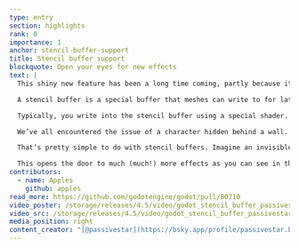 ```yaml
---
type: entry
section: highlights
rank: 0
importance: 1
anchor: stencil-buffer-support
title: Stencil buffer support
blockquote: Open your eyes for new effects
text: |
  This shiny new feature has been a long time coming, partly because it relied on some other needed changes in the engine.

  A stencil buffer is a special buffer that meshes can write to for later comparison. It is similar to the existing depth buffer, except arbitrary values can be written and you have more control over what you do with comparisons.

  Typically, you write into the stencil buffer using a special shader. Afterwards, another shader can compare with the stencil if a specific pixel covers it and decide if it needs to render (or not) at that position.

  We’ve all encountered the issue of a character hidden behind a wall. How do we visually "drill a hole" in that wall in order to peep at the player on the other side?

  That’s pretty simple to do with stencil buffers. Imagine an invisible sphere that surrounds our character. Even if geometry is not rendering itself on screen, we insert its shape into the stencil buffer. Then, we make our wall shaders to render only if the target pixel is not covered by the stencil. Voilà.

  This opens the door to much (much!) more effects as you can see in the example video, such as impossible geometry and portals.
contributors:
  - name: Apples
    github: apples
read_more: https://github.com/godotengine/godot/pull/80710
video_poster: /storage/releases/4.5/video/godot_stencil_buffer_passivestar.webp
video_src: /storage/releases/4.5/video/godot_stencil_buffer_passivestar.webm
media_position: right
content_creator: "[@passivestar](https://bsky.app/profile/passivestar.bsky.social)"
---
```

